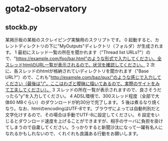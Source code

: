 # gota2-observatory
## stockb.py
某掲示板の某板のスクレイピング実験用のスクリプトです。
0 起動すると、カレントディレクトリの下に"MyOutputs"ディレクトリ（フォルダ）が生成されます。
1 最初にスレッド一覧の所在を聞かれます（"Thread list URLs?"）ので、"https://example.com/foo/bar.html"のような形式で入力してください。全スレッドhtmlのURL一覧が表示されるので、状況を確認してください。
2 次に、各スレッドのhtmlが格納されていディレクトリを聞かれます（"Base URL?"）ので、これも"http://example.com/baz/qux/"のような感じで入力してください（最後は"/"。ここはわざと曖昧に描いてあるので、実際のサイトをみて工夫してください）。
3 スレッドの所在一覧が表示されますので、良さそうだったら"y"を入力してください。
4 ADSL環境で、300スレッド程度（全部で大体60 MBぐらい）のダウンロードが約30分で完了します。
5 後は煮るなり焼くなり。なお、htmlのencodingはUTF-8です。ブラウザによっては自動判別だと文字化けするので、その場合は手動でUTF-8に設定してください。
6 設定をいじるとダウンロード速度を上げることができますが、相手のサーバに負担を掛けてしまうので自粛してください。うっかりすると新聞沙汰になって一躍有名人になれるかもしれないので、くれぐれも良識ある行動をお願いします。
